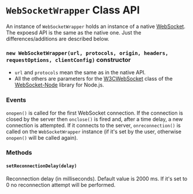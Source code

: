 # `WebSocketWrapper` Class API

An instance of `WebSocketWrapper` holds an instance of a native [WebSocket](http://dev.w3.org/html5/websockets/). The expoesd API is the same as the native one. Just the differences/additions are described below.


### `new WebSocketWrapper(url, protocols, origin, headers, requestOptions, clientConfig)` constructor

* `url` and `protocols` mean the same as in the native API.
* All the others are parameters for the [W3CWebSocket](https://github.com/theturtle32/WebSocket-Node/blob/master/docs/W3CWebSocket.md) class of the [WebSocket-Node](https://github.com/theturtle32/WebSocket-Node) library for Node.js.


### Events

`onopen()` is called for the first WebSocket connection. If the connection is closed by the server then `onclose()` is fired and, after a time delay, a new connection is attempted. If it connects to the server, `onreconnection()` is called on the `WebSocketWrapper` instance (if it's set by the user, otherwise `onopen()` will be called again).


### Methods


#### `setReconnectionDelay(delay)`

Reconnection delay (in milliseconds). Default value is 2000 ms. If it's set to 0 no reconnection attempt will be performed.
